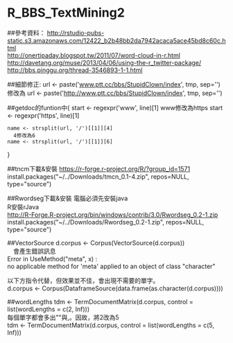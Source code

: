 # R_BBS_TextMining2

##參考資料：
http://rstudio-pubs-static.s3.amazonaws.com/12422_b2b48bb2da7942acaca5ace45bd8c60c.html <br />
http://onertipaday.blogspot.tw/2011/07/word-cloud-in-r.html <br />
http://davetang.org/muse/2013/04/06/using-the-r_twitter-package/ <br />
http://bbs.pinggu.org/thread-3546893-1-1.html<br />


##細節修正:
    url <- paste('www.ptt.cc/bbs/StupidClown/index', tmp, sep='')
        修改為
    url <- paste('http://www.ptt.cc/bbs/StupidClown/index', tmp, sep='')

##getdoc的funtion中{
    start <- regexpr('www', line)[1]
      www修改為https
    start <- regexpr('https', line)[1]

    name <- strsplit(url, '/')[[1]][4]
      4修改為6
    name <- strsplit(url, '/')[[1]][6]
  }

##tncm下載&安裝
    https://r-forge.r-project.org/R/?group_id=1571<br />
    install.packages("~/../Downloads/tmcn_0.1-4.zip", repos=NULL, type="source")<br />
  
##Rwordseg下載&安裝
  電腦必須先安裝java<br />
  R安裝rJava<br />
  http://R-Forge.R-project.org/bin/windows/contrib/3.0/Rwordseg_0.2-1.zip<br />
  install.packages("~/../Downloads/Rwordseg_0.2-1.zip", repos=NULL, type="source")<br />

##VectorSource
  d.corpus <- Corpus(VectorSource(d.corpus))<br />
　會產生錯誤訊息<br />
    Error in UseMethod("meta", x) :<br />
    no applicable method for 'meta' applied to an object of class "character"<br />

  以下方指令代替，但效果並不佳，會出現不需要的單字。<br />
  d.corpus <- Corpus(DataframeSource(data.frame(as.character(d.corpus))))<br />

##wordLengths
  tdm <- TermDocumentMatrix(d.corpus, control = list(wordLengths = c(2, Inf)))<br />
  每個單字都會多出""與,。因故，將2改為5<br />
  tdm <- TermDocumentMatrix(d.corpus, control = list(wordLengths = c(5, Inf)))<br />

